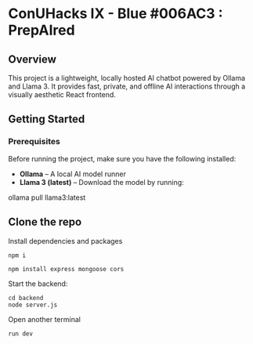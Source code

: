 # ConUHacks IX - Blue #006AC3 : PrepAIred

## Overview  
This project is a lightweight, locally hosted AI chatbot powered by Ollama and Llama 3. It provides fast, private, and offline AI interactions through a visually aesthetic React frontend.  

## Getting Started  

### Prerequisites  
Before running the project, make sure you have the following installed:  

- **Ollama** – A local AI model runner  
- **Llama 3 (latest)** – Download the model by running: 


ollama pull llama3:latest


## Clone the repo


Install dependencies and packages

```
npm i

npm install express mongoose cors
```
Start the backend:
```
cd backend
node server.js
```

Open another terminal
```
run dev
```





















